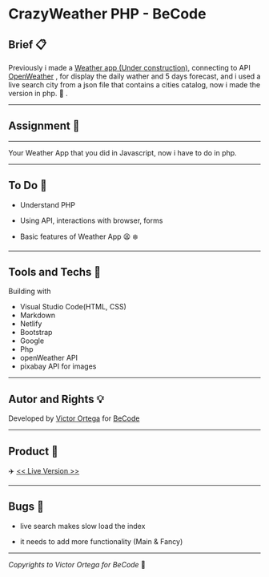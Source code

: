 # CrazyWeather PHP - BeCode

## Brief :clipboard:

Previously i made a [Weather app (Under construction)](https://github.com/ortegaVictorBe/weatherApp.git), connecting to API [OpenWeather](https://openweathermap.org/api) , for display the daily wather and 5 days forecast, and i used a live search city from a json file that contains a cities catalog, now i made the version in php. :smoking: .

---

## Assignment :speech_balloon:

---

Your Weather App that you did in Javascript, now i have to do in php.

---

## To Do :newspaper:

- Understand PHP

- Using API, interactions with browser, forms

- Basic features of Weather App :tired_face: :snowflake:

---

## Tools and Techs :hammer:

Building with

- Visual Studio Code(HTML, CSS)
- Markdown
- Netlify
- Bootstrap
- Google
- Php
- openWeather API
- pixabay API for images

---

## Autor and Rights :bulb:

Developed by [Victor Ortega](https://github.com/ortegaVictorBe) for [BeCode](https://becode.org/)

---

## Product :floppy_disk:

:airplane: [<< Live Version >>][address1]

[address1]: https://becode.io/projects/crazyWeather

---

## Bugs :bug:

- live search makes slow load the index

- it needs to add more functionality (Main & Fancy)

---

_Copyrights to Victor Ortega for BeCode_ :memo:
